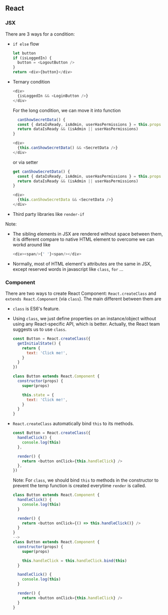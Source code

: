 ## React

### JSX

There are 3 ways for a condition:
+ `if else` flow

  ```js
  let button 
  if (isLoggedIn) { 
    button = <LogoutButton /> 
  } 
  return <div>{button}</div> 
  ```
  
+ Ternary condition

  ```js
  <div> 
    {isLoggedIn && <LoginButton />} 
  </div> 
  ```
  
  For the long condition, we can move it into function
  
  ```js
    canShowSecretData() { 
    const { dataIsReady, isAdmin, userHasPermissions } = this.props 
    return dataIsReady && (isAdmin || userHasPermissions) 
  } 

  <div> 
    {this.canShowSecretData() && <SecretData />} 
  </div> 
  ```
  or via setter
  ```js
  get canShowSecretData() { 
    const { dataIsReady, isAdmin, userHasPermissions } = this.props 
    return dataIsReady && (isAdmin || userHasPermissions) 
  } 

  <div> 
    {this.canShowSecretData && <SecretData />} 
  </div> 
  ```
  
+ Third party libraries like `render-if`

Note:
+ The sibling elements in JSX are rendered without space between them, it is different compare to native HTML element to overcome we can workd around like
  ```js
  <div><span/>{' '}<span/></div>
  ```
+ Normally, most of HTML element's attributes are the same in JSX, except reserved words in javascript like `class`, `for` ...

### Component

There are two ways to create React Component: `React.createClass` and `extends React.Component` (via `class`). The main different between them are
+ `class` is ES6's feature.
+ Using `class`, we just define properties on an instance/object without using any React-specific API, which is better. Actually, the React team suggests us to use `class`.

  ```js
  const Button = React.createClass({ 
    getInitialState() { 
      return { 
        text: 'Click me!', 
      } 
    }
  })
  
  class Button extends React.Component { 
    constructor(props) { 
      super(props) 

      this.state = { 
        text: 'Click me!', 
      } 
    }
  }
  ```
+ `React.createClass` automatically bind `this` to its methods.

  ```js
  const Button = React.createClass({ 
    handleClick() { 
      console.log(this) 
    }, 

    render() { 
      return <button onClick={this.handleClick} /> 
    }, 
  }) 
  ```
  
  Note: For `class`, we should bind `this` to methods in the constructor to prevent the temp function is created everytime `render` is called.
  
  ```js
  class Button extends React.Component { 
    handleClick() { 
      console.log(this) 
    } 

    render() { 
      return <button onClick={() => this.handleClick()} /> 
    } 
  }
  -->
  class Button extends React.Component { 
    constructor(props) { 
      super(props) 

      this.handleClick = this.handleClick.bind(this) 
    } 

    handleClick() { 
      console.log(this) 
    } 

    render() { 
      return <button onClick={this.handleClick} /> 
    } 
  } 
  ```
